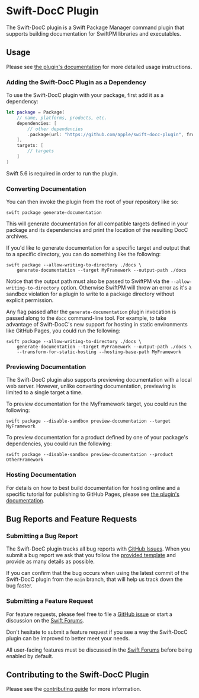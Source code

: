 # Swift-DocC Plugin

The Swift-DocC plugin is a Swift Package Manager command plugin that supports building
documentation for SwiftPM libraries and executables.

## Usage

Please see 
[the plugin's documentation](https://apple.github.io/swift-docc-plugin/documentation/swiftdoccplugin/)
for more detailed usage instructions.

### Adding the Swift-DocC Plugin as a Dependency

To use the Swift-DocC plugin with your package, first add it as a dependency:

```swift
let package = Package(
    // name, platforms, products, etc.
    dependencies: [
        // other dependencies
        .package(url: "https://github.com/apple/swift-docc-plugin", from: "1.0.0"),
    ],
    targets: [
        // targets
    ]
)
```

Swift 5.6 is required in order to run the plugin.

### Converting Documentation

You can then invoke the plugin from the root of your repository like so:

```shell
swift package generate-documentation
```

This will generate documentation for all compatible targets defined in your package and its dependencies 
and print the location of the resulting DocC archives.

If you'd like to generate documentation for a specific target and output that
to a specific directory, you can do something like the following:

```shell
swift package --allow-writing-to-directory ./docs \
    generate-documentation --target MyFramework --output-path ./docs
```

Notice that the output path must also be passed to SwiftPM via the 
`--allow-writing-to-directory` option. Otherwise SwiftPM will throw an error
as it's a sandbox violation for a plugin to write to a package directory without explicit
permission.

Any flag passed after the `generate-documentation` plugin invocation is passed
along to the `docc` command-line tool. For example, to take advantage of Swift-DocC's new support
for hosting in static environments like GitHub Pages, you could run the following:

```shell
swift package --allow-writing-to-directory ./docs \
    generate-documentation --target MyFramework --output-path ./docs \
    --transform-for-static-hosting --hosting-base-path MyFramework
```

### Previewing Documentation

The Swift-DocC plugin also supports previewing documentation with a local web server. However,
unlike converting documentation, previewing is limited to a single target a time.

To preview documentation for the MyFramework target, you could run the following:

```shell
swift package --disable-sandbox preview-documentation --target MyFramework
```

To preview documentation for a product defined by one of your package's dependencies,
you could run the following:

```shell
swift package --disable-sandbox preview-documentation --product OtherFramework
```

### Hosting Documentation

For details on how to best build documentation for hosting online and a specific
tutorial for publishing to GitHub Pages, please see 
[the plugin's documentation](https://apple.github.io/swift-docc-plugin/documentation/swiftdoccplugin/).

## Bug Reports and Feature Requests

### Submitting a Bug Report

The Swift-DocC plugin tracks all bug reports with 
[GitHub Issues](https://github.com/apple/swift-docc-plugin/issues).
When you submit a bug report we ask that you follow the
[provided template](https://github.com/apple/swift-docc-plugin/issues/new?template=BUG_REPORT.md)
and provide as many details as possible.

If you can confirm that the bug occurs when using the latest commit of the Swift-DocC plugin
from the `main` branch, that will help us track down the bug faster.

### Submitting a Feature Request

For feature requests, please feel free to file a
[GitHub issue](https://github.com/apple/swift-docc-plugin/issues/new?template=FEATURE_REQUEST.md)
or start a discussion on the [Swift Forums](https://forums.swift.org/c/development/swift-docc).

Don't hesitate to submit a feature request if you see a way
the Swift-DocC plugin can be improved to better meet your needs.

All user-facing features must be discussed
in the [Swift Forums](https://forums.swift.org/c/development/swift-docc)
before being enabled by default.

## Contributing to the Swift-DocC Plugin

Please see the [contributing guide](/CONTRIBUTING.md) for more information.

<!-- Copyright (c) 2022 Apple Inc and the Swift Project authors. All Rights Reserved. -->
